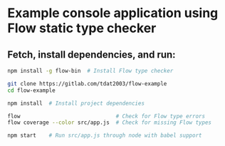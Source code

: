 # Example console application using Flow static type checker

## Fetch, install dependencies, and run:
```sh
npm install -g flow-bin  # Install Flow type checker

git clone https://gitlab.com/tdat2003/flow-example
cd flow-example

npm install  # Install project dependencies

flow                              # Check for Flow type errors
flow coverage --color src/app.js  # Check for missing Flow types

npm start    # Run src/app.js through node with babel support
```
